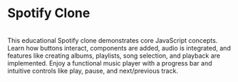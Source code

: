 # Spotify Clone
<br/>
This educational Spotify clone demonstrates core JavaScript concepts. Learn how buttons interact, components are added, audio is integrated, and features like creating albums, playlists, song selection, and playback are implemented. Enjoy a functional music player with a progress bar and intuitive controls like play, pause, and next/previous track.
